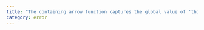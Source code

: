 ```yaml
---
title: "The containing arrow function captures the global value of 'this'."
category: error
---
```

